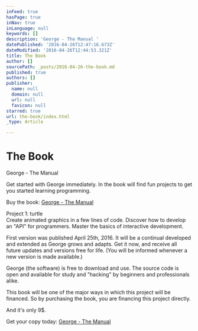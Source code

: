 ```yaml
---
inFeed: true
hasPage: true
inNav: true
inLanguage: null
keywords: []
description: 'George - The Manual '
datePublished: '2016-04-26T12:47:16.673Z'
dateModified: '2016-04-26T12:44:53.321Z'
title: The Book
author: []
sourcePath: _posts/2016-04-26-the-book.md
published: true
authors: []
publisher:
  name: null
  domain: null
  url: null
  favicon: null
starred: true
url: the-book/index.html
_type: Article

---
```

# The Book

George - The Manual 

Get started with George immediately. In the book will find fun projects to get you started learning programming. 

Buy the book: [George - The Manual][0]

Project 1: turtle  
Create animated graphics in a few lines of code. Discover how to develop an "API" for programmers. Master the basics of interactive development.

First version was published April 25th, 2016\. It will be a continual developed and extended as George grows and adapts. Get it now, and receive all future updates and versions free for life. (You will be informed whenever a new version is made available.)

George (the software) is free to download and use. The source code is open and available for study and "hacking" by beginners and professionals alike.

This book will be one of the major ways in which this project will be financed. So by purchasing the book, you are financing this project directly.

And it's only 9$. 

Get your copy today: [George - The Manual][0]

[0]: http://gum.co/george-the-manual